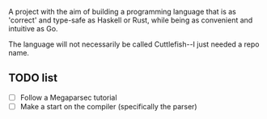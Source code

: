 A project with the aim of building a programming language that is as 'correct' and type-safe as Haskell or Rust, while being as convenient and intuitive as Go.

The language will not necessarily be called Cuttlefish--I just needed a repo name.

## TODO list

- [ ] Follow a Megaparsec tutorial
- [ ] Make a start on the compiler (specifically the parser)
